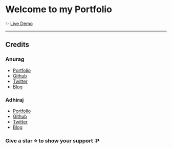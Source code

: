 <h1>
    Welcome to my Portfolio
</h1>

✨ [Live Demo](https://adhiraj.site/)

<hr>

## Credits

### Anurag

- [Portfolio](https://anurag.tech)
- [Github](https://github.com/kr-anurag)
- [Twitter](https://twitter.com/imanuraglol)
- [Blog](https://blog.anurag.tech)

### Adhiraj

- [Portfolio](https://adhiraj.site/)
- [Github](https://github.com/adhirajb1109)
- [Twitter](https://twitter.com/adhirajb1109)
- [Blog](https://blog.adhiraj.site/)

### Give a star ⭐ to show your support :P
